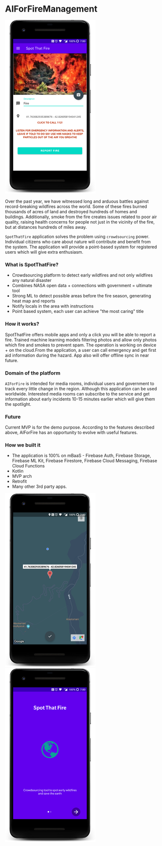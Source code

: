 # AIForFireManagement 



<img src="https://raw.githubusercontent.com/tatocaster/Spot-That-Fire/master/art/2.png" alt="All in one" width="300">




Over the past year, we have witnessed long and arduous battles against record-breaking wildfires across the world. Some of these fires burned thousands of acres of land and destroyed hundreds of homes and buildings. Additionally, smoke from the fire creates issues related to poor air quality, raising health concerns for people not just in the vicinity of the fire, but at distances hundreds of miles away.

`SpotThatFire` application solves the problem using `crowdsourcing` power. Individual citizens who care about nature will contribute and benefit from the system. The application will provide a point-based system for registered users which will give extra enthusiasm.

### What is SpotThatFire?
- Crowdsourcing platform to detect early wildfires and not only wildfires any natural disaster
- Combines NASA open data + connections with government = ultimate tool
- Strong ML to detect possible areas before the fire season, generating heat map and reports
- Notify locals in the area with instructions
- Point based system, each user can achieve "the most caring" title

### How it works?
SpotThatFire offers mobile apps and only a click you will be able to report a fire. Trained machine learning models filtering photos and allow only photos which fire and smokes to prevent spam. The operation is working on device + on the cloud.From the application, a user can call emergency and get first aid information during the hazard. App also will offer offline sync in near future.

### Domain of the platform
`AIForFire` is intended for media rooms, individual users and government to track every little change in the region. Although this application can be used worldwide.
Interested media rooms can subscribe to the service and get information about early incidents 10-15 minutes earlier which will give them the spotlight.


### Future
Current MVP is for the demo purpose. According to the features described above, AIForFire has an opportunity to evolve with useful features.

### How we built it
- The application is 100% on mBaaS - Firebase Auth, Firebase Storage, Firebase ML Kit, Firebase Firestore, Firebase Cloud Messaging, Firebase Cloud Functions
- Kotlin
- MVP arch
- Retrofit
- Many other 3rd party apps.

<img src="https://raw.githubusercontent.com/tatocaster/Spot-That-Fire/master/art/3.png" alt="All in one" width="300">
<img src="https://raw.githubusercontent.com/tatocaster/Spot-That-Fire/master/art/4.png" alt="All in one" width="300">




